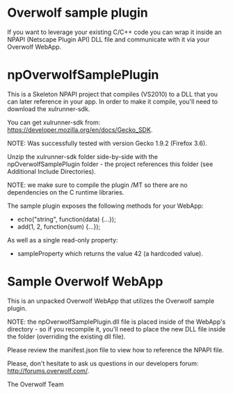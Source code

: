 Overwolf sample plugin
======================

If you want to leverage your existing C/C++ code you can wrap it inside an NPAPI (Netscape Plugin API) DLL file and communicate with it via your Overwolf WebApp.

npOverwolfSamplePlugin
======================
This is a Skeleton NPAPI project that compiles (VS2010) to a DLL that you can later reference in your app.  In order to make it compile, you'll need to download the xulrunner-sdk.

You can get xulrunner-sdk from: https://developer.mozilla.org/en/docs/Gecko_SDK.

NOTE: Was successfully tested with version Gecko 1.9.2 (Firefox 3.6).

Unzip the xulrunner-sdk folder side-by-side with the npOverwolfSamplePlugin folder - the project references this folder (see Additional Include Directories).

NOTE: we make sure to compile the plugin /MT so there are no dependencies on the C runtime libraries.



The sample plugin exposes the following methods for your WebApp:

- echo("string", function(data) {...});
- add(1, 2, function(sum) {...});

As well as a single read-only property:

- sampleProperty which returns the value 42 (a hardcoded value). 


Sample Overwolf WebApp
======================
This is an unpacked Overwolf WebApp that utilizes the Overwolf sample plugin.

NOTE: the npOverwolfSamplePlugin.dll file is placed inside of the WebApp's directory - so if you recompile it, you'll need to place the new DLL file inside the folder (overriding the existing dll file).

Please review the manifest.json file to view how to reference the NPAPI file.

Please, don't hesitate to ask us questions in our developers forum: http://forums.overwolf.com/.

The Overwolf Team
